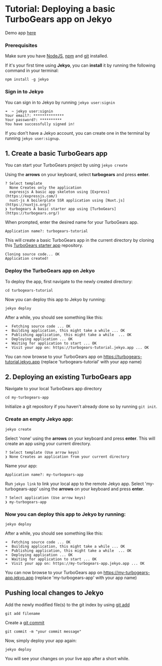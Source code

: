 # Tutorial: Deploying a basic TurboGears app on Jekyo

Demo app [here](https://turbogears-demo.jekyo.app/)

### Prerequisites

Make sure you have [NodeJS](https://nodejs.org/en/download/), [npm](https://docs.npmjs.com/downloading-and-installing-node-js-and-npm) and [git](https://github.com/git-guides/install-git) installed.

If it's your first time using **Jekyo**, you can **install** it by running the following command in your terminal:

`npm install -g jekyo`

### Sign in to Jekyo

You can sign in to Jekyo by running `jekyo user:signin`

```
➜  ~ jekyo user:signin 
Your email?: **************
Your password?: **********
You have successfully signed in!
```
If you don't have a Jekyo account, you can create one in the terminal by running `jekyo user:signup`. 

## 1. Create a basic TurboGears app

You can start your TurboGears project by using `jekyo create`

Using the **arrows** on your keyboard, select **turbogears** and press **enter**.  
```
? Select template
  None Creates only the application
  expressjs A basic app skeleton using [Express](https://expressjs.com/)     
  nuxt-js A boilerplate SSR application using [Nuxt.js](https://nuxtjs.org/) 
❯ turbogears A basic starter app using [TurboGears](https://turbogears.org/)
```
When prompted, enter the desired name for your TurboGears app. 

`Application name?: turbogears-tutorial`

This will create a basic TurboGears app in the current directory by cloning this [TurboGears starter app](https://github.com/jekyo/turbogears-getting-started) repository.

```
Cloning source code... OK
Application created!
```

### Deploy the TurboGears app on Jekyo

To deploy the app, first navigate to the newly created directory:

`cd turbogears-tutorial`

Now you can deploy this app to Jekyo by running: 

`jekyo deploy`

After a while, you should see something like this:

```
➜  Fetching source code ... OK
➜  Building application, this might take a while ... OK
➜  Publishing application, this might take a while  ... OK
➜  Deploying application ... OK        
➜  Waiting for application to start ... OK
➜  Visit your app on: https://turbogears-tutorial.jekyo.app ... OK
```

You can now browse to your TurboGears app on https://turbogears-tutorial.jekyo.app (replace 'turbogears-tutorial' with your app name)

## 2. Deploying an existing TurboGears app

Navigate to your local TurboGears app directory

`cd my-turbogears-app`

Initialize a git repository if you haven't already done so by running `git init`. 

### Create an empty Jekyo app:

`jekyo create` 

Select 'none' using the **arrows** on your keyboard and press **enter**. This will create an app using your current directory. 

```
? Select template (Use arrow keys)
❯ None Creates an application from your current directory
```

Name your app: 

`Application name?: my-turbogears-app`

Run `jekyo link` to link your local app to the remote Jekyo app. Select 'my-turbogears-app' using the **arrows** on your keyboard and press **enter**.

```
? Select application (Use arrow keys)
❯ my-turbogears-app
```
### Now you can deploy this app to Jekyo by running: 

`jekyo deploy`

After a while, you should see something like this:

```
➜  Fetching source code ... OK
➜  Building application, this might take a while ... OK
➜  Publishing application, this might take a while  ... OK
➜  Deploying application ... OK        
➜  Waiting for application to start ... OK
➜  Visit your app on: https://my-turbogears-app.jekyo.app ... OK
```

You can now browse to your TurboGears app on https://my-turbogears-app.jekyo.app (replace 'my-turbogears-app' with your app name)

## Pushing local changes to Jekyo 

Add the newly modified file(s) to the git index by using [git add](https://www.atlassian.com/git/tutorials/saving-changes)

`git add filename`

Create a [git commit](https://github.com/git-guides/git-commit)

`git commit -m "your commit message"`

Now, simply deploy your app again:

`jekyo deploy`

You will see your changes on your live app after a short while. 





